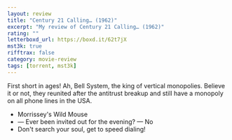 ```yaml
---
layout: review
title: "Century 21 Calling… (1962)"
excerpt: "My review of Century 21 Calling… (1962)"
rating: ""
letterboxd_url: https://boxd.it/62t7jX
mst3k: true
rifftrax: false
category: movie-review
tags: [torrent, mst3k]
---
```


First short in ages! Ah, Bell System, the king of vertical monopolies. Believe it or not, they reunited after the antitrust breakup and still have a monopoly on all phone lines in the USA.

- Morrissey's Wild Mouse
- — Ever been invited out for the evening? — No
- Don't search your soul, get to speed dialing!
